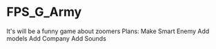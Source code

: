 # FPS_G_Army
It's will be a funny game about zoomers
Plans:
  Make Smart Enemy
  Add models
  Add Company
  Add Sounds
